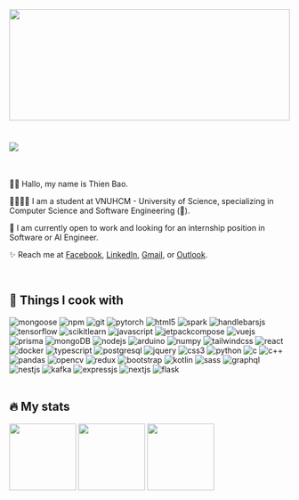 <div width="100%">
  <img width="100%" height="200px" src="aurora.svg" />
  <h1>
    <img src="https://readme-typing-svg.demolab.com?lines=Hello+There+👋;This+is+Thien+Bao+🗣️;Nice+to+meet+you+✨&font=Cascadia+Code&size=30&color=70A5FD" />
  </h1>
</div>

<br />

<div>
  <p>👋🏻 Hallo, my name is Thien Bao.</p>
  <p>🧑🏻‍🦽‍➡️ I am a student at VNUHCM - University of Science, specializing in Computer Science and Software Engineering (🤔).</p>
  <p>🥺 I am currently open to work and looking for an internship position in Software or AI Engineer.</p>
  <p>✨ Reach me at <a href="https://www.facebook.com/thiennbao.204">Facebook</a>, <a href="https://www.linkedin.com/in/thiennbao">LinkedIn</a>, <a href="mailto:thiennbao.204@gmail.com">Gmail</a>, or <a href="mailto:22127032@student.hcmus.edu.vn">Outlook</a>.</p>
</div>

<br />

<div>
  <h2>🍳 Things I cook with</h2>
  <img alt="mongoose" src="https://img.shields.io/badge/-Mongoose-BB3333?style=flat-square&logo=mongoose&logoColor=white" />
  <img alt="npm" src="https://img.shields.io/badge/npm-CB3837?style=flat-square&logo=npm&logoColor=white" />
  <img alt="git" src="https://img.shields.io/badge/Git-F05032?style=flat-square&logo=git&logoColor=white" />
  <img alt="pytorch" src="https://img.shields.io/badge/PyTorch-EE4C2C.svg?style=flat-square&logo=pytorch&logoColor=white" />
  <img alt="html5" src="https://img.shields.io/badge/HTML5-E34F26?style=flat-square&logo=html5&logoColor=white" />
  <img alt="spark" src="https://img.shields.io/badge/Spark-E25A1C.svg?style=flat-square&logo=apache-spark&logoColor=white" />
  <img alt="handlebarsjs" src="https://img.shields.io/badge/Handlebars.js-F0772B?style=flat-square&logo=handlebars.js&logoColor=white" />
  <img alt="tensorflow" src="https://img.shields.io/badge/TensorFlow-F7801E.svg?style=flat-square&logo=tensorflow&logoColor=white" />
  <img alt="scikitlearn" src="https://img.shields.io/badge/Scikit_learn-F7931E?style=flat-square&logo=scikit-learn&logoColor=white" />
  <img alt="javascript" src="https://img.shields.io/badge/JavaScript-F7DF1E?style=flat-square&logo=javascript&logoColor=black">
  <img alt="jetpackcompose" src="https://img.shields.io/badge/Jetpack_Compose-2EB76B?style=flat-square&logo=jetpackcompose&logoColor=white" />
  <img alt="vuejs" src="https://img.shields.io/badge/Vue.js-4FC08D?style=flat-square&logo=vue.js&logoColor=white" />
  <img alt="prisma" src="https://img.shields.io/badge/Prisma-10B981?style=flat-square&logo=Prisma&logoColor=white" />
  <img alt="mongoDB" src="https://img.shields.io/badge/-MongoDB-47A248?style=flat-square&logo=mongodb&logoColor=white" />
  <img alt="nodejs" src="https://img.shields.io/badge/Node.js-5FA04E?style=flat-square&logo=node.js&logoColor=white" />
  <img alt="arduino" src="https://img.shields.io/badge/Arduino-00878F?style=flat-square&logo=arduino&logoColor=white" />
  <img alt="numpy" src="https://img.shields.io/badge/NumPy-0080B0.svg?style=flat-square&logo=numpy&logoColor=white" />
  <img alt="tailwindcss" src="https://img.shields.io/badge/Tailwind_CSS-06B6D4?style=flat-square&logo=tailwindcss&logoColor=white" />
  <img alt="react" src="https://img.shields.io/badge/React-45B8D8?style=flat-square&logo=react&logoColor=white" />
  <img alt="docker" src="https://img.shields.io/badge/Docker-2496ED?style=flat-square&logo=docker&logoColor=white" />
  <img alt="typescript" src="https://img.shields.io/badge/TypeScript-3178C6?style=flat-square&logo=typescript&logoColor=white" />
  <img alt="postgresql" src="https://img.shields.io/badge/PostgreSQL-4169E1?style=flat-square&logo=postgresql&logoColor=white" />
  <img alt="jquery" src="https://img.shields.io/badge/jQuery-0769AD?style=flat-square&logo=jquery&logoColor=white">
  <img alt="css3" src="https://img.shields.io/badge/CSS3-1572B6?style=flat-square&logo=css3&logoColor=white">
  <img alt="python" src="https://img.shields.io/badge/Python-1466BE?style=flat-square&logo=python&logoColor=white" />
  <img alt="c" src="https://img.shields.io/badge/C-00599C?style=flat-square&logo=c&logoColor=white" />
  <img alt="c++" src="https://img.shields.io/badge/C++-00599C?style=flat-square&logo=c%2B%2B&logoColor=white" />
  <img alt="pandas" src="https://img.shields.io/badge/Pandas-5C3EE0?style=flat-square&logo=pandas&logoColor=white" />
  <img alt="opencv" src="https://img.shields.io/badge/OpenCV-5C3EE8.svg?style=flat-square&logo=opencv&logoColor=white" />
  <img alt="redux" src="https://img.shields.io/badge/Redux-764ABC?style=flat-square&logo=redux&logoColor=white" />
  <img alt="bootstrap" src="https://img.shields.io/badge/Bootstrap-7952B3?style=flat-square&logo=bootstrap&logoColor=white" />
  <img alt="kotlin" src="https://img.shields.io/badge/Kotlin-AA2AEC?style=flat-square&logo=kotlin&logoColor=white" />
  <img alt="sass" src="https://img.shields.io/badge/Sass-CC6699?style=flat-square&logo=sass&logoColor=white" />
  <img alt="graphql" src="https://img.shields.io/badge/GraphQL-E10098.svg?style=flat-square&logo=graphql&logoColor=white" />
  <img alt="nestjs" src="https://img.shields.io/badge/NestJS-E0234E.svg?style=flat-square&logo=nestjs&logoColor=white" />
  <img alt="kafka" src="https://img.shields.io/badge/Kafka-622e45.svg?style=flat-square&logo=apache-kafka&logoColor=white" />
  <img alt="expressjs" src="https://img.shields.io/badge/Express-000000?style=flat-square&logo=express&logoColor=white" />
  <img alt="nextjs" src="https://img.shields.io/badge/Next.js-000000?style=flat-square&logo=nextdotjs&logoColor=white" />
  <img alt="flask" src="https://img.shields.io/badge/Flask-000000.svg?style=flat-square&logo=flask&logoColor=white" />



</div>

<br />

<div>
  <h2>🔥 My stats</h2>
  <img height="120px" src="https://github-readme-stats.vercel.app/api?username=thiennbao&show_icons=true&theme=tokyonight&hide_border=true" />
  <img height="120px" src="https://github-readme-stats.vercel.app/api/top-langs/?username=thiennbao&langs_count=8&layout=compact&theme=tokyonight&hide_border=true" />
  <img height="120px" src="https://streak-stats.demolab.com/?user=thiennbao&mode=weekly&theme=tokyonight&hide_border=true" />
</div>
